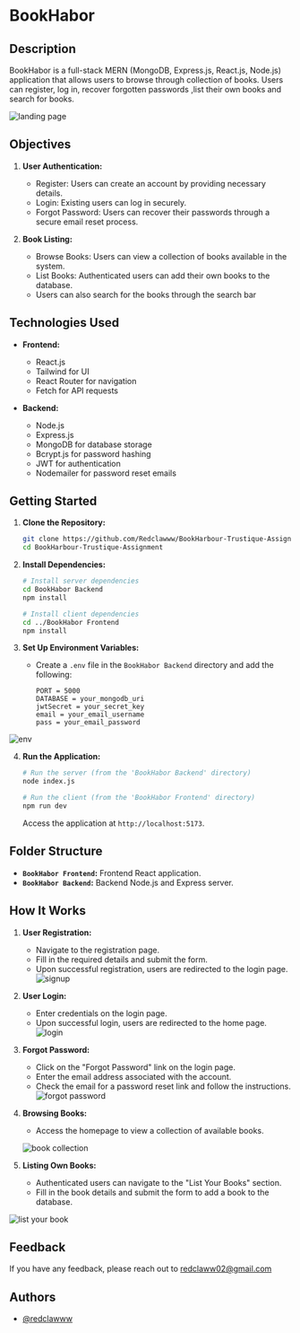 # BookHabor

## Description

BookHabor is a full-stack MERN (MongoDB, Express.js, React.js, Node.js) application that allows users to browse through collection of books. Users can register, log in, recover forgotten passwords ,list their own books and search for books.

![landing page](https://i.imgur.com/HKBfagZ.png)

## Objectives

1. **User Authentication:**
   - Register: Users can create an account by providing necessary details.
   - Login: Existing users can log in securely.
   - Forgot Password: Users can recover their passwords through a secure email reset process.
  

2. **Book Listing:**
   - Browse Books: Users can view a collection of books available in the system.
   - List Books: Authenticated users can add their own books to the database.
    - Users can also search for the books through the search bar

## Technologies Used

- **Frontend:**
  - React.js
  - Tailwind for UI
  - React Router for navigation
  - Fetch for API requests

- **Backend:**
  - Node.js
  - Express.js
  - MongoDB for database storage
  - Bcrypt.js for password hashing
  - JWT for authentication
  - Nodemailer for password reset emails

## Getting Started

1. **Clone the Repository:**
   ```bash
   git clone https://github.com/Redclawww/BookHarbour-Trustique-Assignment.git
   cd BookHarbour-Trustique-Assignment
   ```

2. **Install Dependencies:**
   ```bash
   # Install server dependencies
   cd BookHabor Backend
   npm install

   # Install client dependencies
   cd ../BookHabor Frontend
   npm install
   ```

3. **Set Up Environment Variables:**
   - Create a `.env` file in the `BookHabor Backend` directory and add the following:
     ```
     PORT = 5000
     DATABASE = your_mongodb_uri
     jwtSecret = your_secret_key
     email = your_email_username
     pass = your_email_password
     ```

![env](https://i.imgur.com/fsDbCUB.png)

4. **Run the Application:**
   ```bash
   # Run the server (from the 'BookHabor Backend' directory)
   node index.js

   # Run the client (from the 'BookHabor Frontend' directory)
   npm run dev
   ```

   Access the application at `http://localhost:5173`.

## Folder Structure

- **`BookHabor Frontend`:** Frontend React application.
- **`BookHabor Backend`:** Backend Node.js and Express server.

## How It Works

1. **User Registration:**
   - Navigate to the registration page.
   - Fill in the required details and submit the form.
   - Upon successful registration, users are redirected to the login page.
   ![signup](https://i.imgur.com/z9iTNZa.png)


2. **User Login:**
   - Enter credentials on the login page.
   - Upon successful login, users are redirected to the home page.
   ![login](https://i.imgur.com/lhS6JxI.png)

3. **Forgot Password:**
   - Click on the "Forgot Password" link on the login page.
   - Enter the email address associated with the account.
   - Check the email for a password reset link and follow the instructions.
   ![forgot password](https://i.imgur.com/MufoX1o.png)


4. **Browsing Books:**
   - Access the homepage to view a collection of available books.

   ![book collection](https://i.imgur.com/yegYta8.png)



5. **Listing Own Books:**
   - Authenticated users can navigate to the "List Your Books" section.
   - Fill in the book details and submit the form to add a book to the database.

![list your book](https://i.imgur.com/TSvdOhY.png)





## Feedback

If you have any feedback, please reach out to redclaww02@gmail.com
## Authors

- [@redclawww](https://www.github.com/redclawww)


